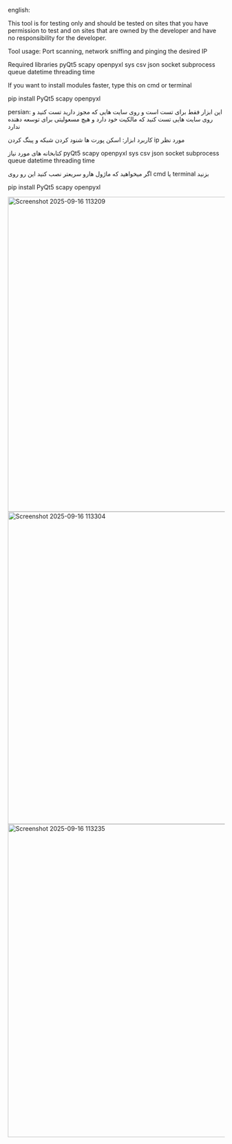 english:

This tool is for testing only and should be tested on sites that you have permission to test and on sites that are owned by the developer and have no responsibility for the developer. 

Tool usage: Port scanning, network sniffing and pinging the desired IP

Required libraries
pyQt5
scapy
openpyxl
sys
csv
json
socket
subprocess
queue
datetime
threading
time

If you want to install modules faster, type this on cmd or terminal

pip install PyQt5 scapy openpyxl

persian:
این ابزار فقط برای تست است و روی سایت هایی که مجوز دارید تست کنید و روی سایت هایی تست کنید که مالکیت خود دارد و هیچ مسعولیتی برای توسعه دهنده ندارد 

کاربرد ابزار: اسکن پورت ها شنود کردن شبکه و پینگ کردن ip مورد نظر

کتابخانه های مورد نیاز
pyQt5
 scapy 
openpyxl
sys
csv
json
socket
subprocess
queue
datetime
threading
time

اگر میخواهید که ماژول هارو سریعتر نصب کنید این رو روی cmd یا terminal بزنید 

pip install PyQt5 scapy openpyxl

<img width="997" height="732" alt="Screenshot 2025-09-16 113209" src="https://github.com/user-attachments/assets/a5c4bdcb-34d7-4017-bc62-6956098eee49" />
<img width="990" height="726" alt="Screenshot 2025-09-16 113304" src="https://github.com/user-attachments/assets/46f3d1f8-507e-473f-8644-1449164f82ae" />
<img width="993" height="728" alt="Screenshot 2025-09-16 113235" src="https://github.com/user-attachments/assets/9e806995-1fca-4bd6-8b5c-05cb4205efe2" />



